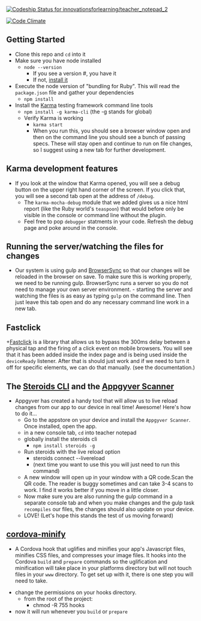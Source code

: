 [ ![Codeship Status for innovationsforlearning/teacher_notepad_2](https://codeship.com/projects/063e3620-a8d0-0132-0d55-0aa73f753338/status?branch=master)](https://codeship.com/projects/67513)

[![Code Climate](https://codeclimate.com/repos/54fe11c6e30ba025e60019b9/badges/f3aec3044ba82c49c0e7/gpa.svg)](https://codeclimate.com/repos/54fe11c6e30ba025e60019b9/feed)

## Getting Started

- Clone this repo and `cd` into it
- Make sure you have node installed
  + `node --version`
    - If you see a version #, you have it
    - If not, [install it](https://nodejs.org/)
- Execute the node version of "bundling for Ruby". This will read the `package.json` file and gather your dependencies
  + `npm install`
- Install the [Karma](http://karma-runner.github.io/0.12/index.html) testing framework command line tools
  + `npm install -g karma-cli` (the -g stands for global)
  + Verify Karma is working
    - `karma start`
    - When you run this, you should see a browser window open and then on the command line you should see a bunch of passing specs. These will stay open and continue to run on file changes, so I suggest using a new tab for further development.

## Karma development features

+ If you look at the window that Karma opened, you will see a debug button on the upper right hand corner of the screen. If you click that, you will see a second tab open at the address of `/debug`.
  - The `karma-mocha-debug` module that we added gives us a nice html report (like the Ruby world's `teaspoon`) that would before only be visible in the console or command line without the plugin.
  - Feel free to pop `debugger` statments in your code. Refresh the debug page and poke around in the console.

## Running the server/watching the files for changes
  +  Our system is using gulp and [BrowserSync](http://www.browsersync.io/) so that our changes will be reloaded in the browser on save. To make sure this is working properly, we need to be running gulp.  BrowserSync runs a server so you do not need to manage your own server environment.
    - starting the server and watching the files is as easy as typing `gulp` on the command line. Then just leave this tab open and do any necessary command line work in a new tab.

## Fastclick
  +[Fastclick](https://github.com/ftlabs/fastclick) is a library that allows us to bypass the 300ms delay between a physical tap and the firing of a click event on mobile browsers. You will see that it has been added inside the index page and is being used inside the `deviceReady` listener. After that is should just work and if we need to turn it off for specific elements, we can do that manually. (see the documentation.)

## The [Steroids CLI](http://docs.appgyver.com/tooling/cli/steroids-cli/) and the [Appgyver Scanner](https://itunes.apple.com/us/app/appgyver-scanner/id575076515?mt=8)
  + Appgyver has created a handy tool that will allow us to live reload changes from our app to our device in real time! Awesome! Here's how to do it...
    - Go to the appstore on your device and install the `Appgyver Scanner`. Once installed, open the app.
    - in a new console tab, `cd` into teacher notepad
    - globally install the steroids cli
      + `npm install steroids -g`
    - Run steroids with the live reload option
      + steroids connect --livereload
      + (next time you want to use this you will just need to run this command)
    - A new window will open up in your window with a QR code.Scan the QR code. The reader is buggy sometimes and can take 3-4 scans to work. I find it works better if you move in a little closer.
    - Now make sure you are also running the gulp command in a separate console tab and when you make changes and the gulp task `recompiles` our files, the changes should also update on your device.
    - LOVE! (Let's hope this stands the test of us moving forward)

## [cordova-minify](https://www.npmjs.com/package/cordova-minify)
  + A Cordova hook that uglifies and minifies your app's Javascript files, minifies CSS files, and compresses your image files. It hooks into the Cordova `build` and `prepare` commands so the uglification and minification will take place in your platforms directory but will not touch files in your `www` directory. To get set up with it, there is one step you will need to take.
  - change the permissions on your hooks directory.
    + from the root of the project:
      - chmod -R 755 hooks
  - now it will run whenever you `build` or `prepare`
